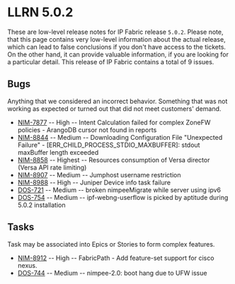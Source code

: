 # LLRN 5.0.2

These are low-level release notes for IP Fabric release `5.0.2`. Please note, that this page contains very low-level information about the actual release, which can lead to false conclusions if you don't have access to the tickets. On the other hand, it can provide valuable information, if you are looking for a particular detail. This release of IP Fabric contains a total of 9 issues.

## Bugs

Anything that we considered an incorrect behavior. Something that was not working as expected or turned out that did not meet customers' demand.

- [NIM-7877](https://ipfabric.atlassian.net/browse/NIM-7877) -- High -- Intent Calculation failed for complex ZoneFW policies - ArangoDB cursor not found in reports
- [NIM-8844](https://ipfabric.atlassian.net/browse/NIM-8844) -- Medium -- Downloading Configuration File "Unexpected Failure" - [ERR_CHILD_PROCESS_STDIO_MAXBUFFER]: stdout maxBuffer length exceeded
- [NIM-8858](https://ipfabric.atlassian.net/browse/NIM-8858) -- Highest -- Resources consumption of Versa director (Versa API rate limiting)
- [NIM-8907](https://ipfabric.atlassian.net/browse/NIM-8907) -- Medium -- Jumphost username restriction
- [NIM-8988](https://ipfabric.atlassian.net/browse/NIM-8988) -- High -- Juniper Device info task failure
- [DOS-721](https://ipfabric.atlassian.net/browse/DOS-721) -- Medium -- broken nimpeeMigrate while server using ipv6
- [DOS-754](https://ipfabric.atlassian.net/browse/DOS-754) -- Medium -- ipf-webng-userflow is picked by aptitude during 5.0.2 installation

## Tasks

Task may be associated into Epics or Stories to form complex features.

- [NIM-8912](https://ipfabric.atlassian.net/browse/NIM-8912) -- High -- FabricPath - Add feature-set support for cisco nexus.
- [DOS-744](https://ipfabric.atlassian.net/browse/DOS-744) -- Medium -- nimpee-2.0: boot hang due to UFW issue
